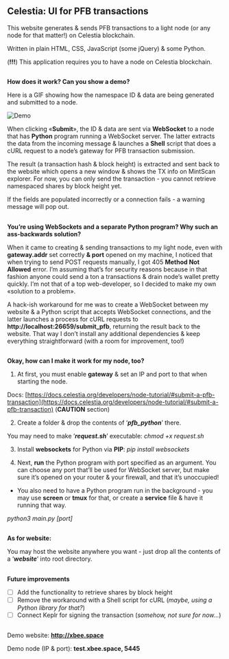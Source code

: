 ## Celestia: UI for PFB transactions

This website generates & sends PFB transactions to a light node (or any node for that matter!) on Celestia blockchain.

  

Written in plain HTML, CSS, JavaScript (some jQuery) & some Python.

(**!!!**) This application requires you to have a node on Celestia blockchain.

##  

**How does it work? Can you show a demo?**

Here is a GIF showing how the namespace ID & data are being generated and submitted to a node.

![Demo](https://s12.gifyu.com/images/ezgif.com-video-to-gif8bdd4f222b22133a.gif)

When clicking «**Submit**», the ID & data are sent via **WebSocket** to a node that has **Python** program running a WebSocket server. The latter extracts the data from the incoming message & launches a **Shell** script that does a cURL request to a node’s gateway for PFB transaction submission.

The result (a transaction hash & block height) is extracted and sent back to the website which opens a new window & shows the TX info on MintScan explorer. For now, you can only send the transaction - you cannot retrieve namespaced shares by block height yet.

If the fields are populated incorrectly or a connection fails - a warning message will pop out.

##

**You’re using WebSockets and a separate Python program? Why such an ass-backwards solution?**

When it came to creating & sending transactions to my light node, even with **gateway.addr** set correctly **&  port** opened on my machine, I noticed that when trying to send POST requests manually, I got 405 **Method Not Allowed** error. I’m assuming that’s for security reasons because in that fashion anyone could send a ton a transactions & drain node’s wallet pretty quickly. I’m not that of a top web-developer, so I decided to make my own «solution to a problem».

  

A hack-ish workaround for me was to create a WebSocket between my website & a Python script that accepts WebSocket connections, and the latter launches a process for cURL requests to **http://localhost:26659/submit_pfb**, returning the result back to the website. That way I don’t install any additional dependencies & keep everything straightforward (with a room for improvement, too!)

##

**Okay, how can I make it work for my node, too?**

1.  At first, you must enable **gateway** & set an IP and port to that when starting the node.

Docs: [https://docs.celestia.org/developers/node-tutorial/#submit-a-pfb-transaction](https://docs.celestia.org/developers/node-tutorial/#submit-a-pfb-transaction) (**CAUTION** section)

2.  Create a folder & drop the contents of ‘**_pfb_python_**’ there.

  

You may need to make ‘**_request.sh_**’ executable:
*chmod +x request.sh*

3.  Install **websockets** for Python via **PIP**:
_pip install websockets_

4.  Next, **run** the Python program with port specified as an argument. You can choose any port that’ll be used for WebSocket server, but make sure it’s opened on your router & your firewall, and that it’s unoccupied!

-   You also need to have a Python program run in the background - you may use **screen** or **tmux** for that, or create a **service** file & have it running that way.

  

*python3 main.py [port]*

##

**As for website:**

You may host the website anywhere you want - just drop all the contents of a ‘**_website_**’ into root directory.

##

**Future improvements**

  

- [ ] Add the functionality to retrieve shares by block height
- [ ] Remove the workaround with a Shell script for cURL (*maybe, using a Python library for that?*)
- [ ] Connect Keplr for signing the transaction (*somehow, not sure for now…*)

##

Demo website: **http://xbee.space**

Demo node (IP & port): **test.xbee.space, 5445**